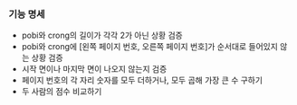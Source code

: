 ### 기능 명세
* pobi와 crong의 길이가 각각 2가 아닌 상황 검증
* pobi와 crong에 [왼쪽 페이지 번호, 오른쪽 페이지 번호]가 순서대로 들어있지 않는 상황 검증
* 시작 면이나 마지막 면이 나오지 않는지 검증
* 페이지 번호의 각 자리 숫자를 모두 더하거나, 모두 곱해 가장 큰 수 구하기
* 두 사람의 점수 비교하기